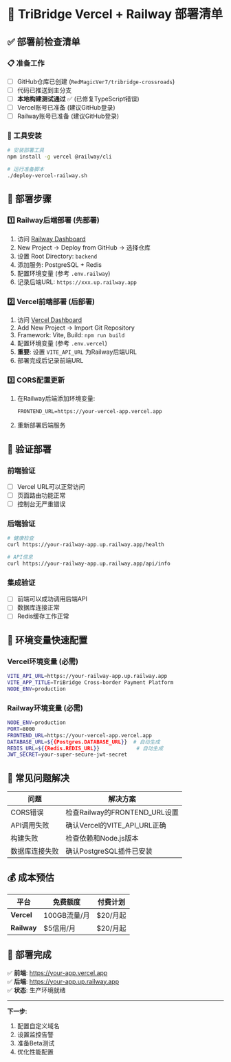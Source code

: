# 🚀 TriBridge Vercel + Railway 部署清单

## ✅ 部署前检查清单

### 📋 准备工作
- [ ] GitHub仓库已创建 (`RedMagicVer7/tribridge-crossroads`)
- [ ] 代码已推送到主分支
- [ ] **本地构建测试通过** ✅ (已修复TypeScript错误)
- [ ] Vercel账号已准备 (建议GitHub登录)
- [ ] Railway账号已准备 (建议GitHub登录)

### 🔧 工具安装
```bash
# 安装部署工具
npm install -g vercel @railway/cli

# 运行准备脚本
./deploy-vercel-railway.sh
```

## 🎯 部署步骤

### 1️⃣ Railway后端部署 (先部署)
1. 访问 [Railway Dashboard](https://railway.app/dashboard)
2. New Project → Deploy from GitHub → 选择仓库
3. 设置 Root Directory: `backend`
4. 添加服务: PostgreSQL + Redis
5. 配置环境变量 (参考 `.env.railway`)
6. 记录后端URL: `https://xxx.up.railway.app`

### 2️⃣ Vercel前端部署 (后部署)
1. 访问 [Vercel Dashboard](https://vercel.com/dashboard)
2. Add New Project → Import Git Repository
3. Framework: Vite, Build: `npm run build`
4. 配置环境变量 (参考 `.env.vercel`)
5. **重要**: 设置 `VITE_API_URL` 为Railway后端URL
6. 部署完成后记录前端URL

### 3️⃣ CORS配置更新
1. 在Railway后端添加环境变量:
   ```
   FRONTEND_URL=https://your-vercel-app.vercel.app
   ```
2. 重新部署后端服务

## 🧪 验证部署

### 前端验证
- [ ] Vercel URL可以正常访问
- [ ] 页面路由功能正常
- [ ] 控制台无严重错误

### 后端验证
```bash
# 健康检查
curl https://your-railway-app.up.railway.app/health

# API信息
curl https://your-railway-app.up.railway.app/api/info
```

### 集成验证
- [ ] 前端可以成功调用后端API
- [ ] 数据库连接正常
- [ ] Redis缓存工作正常

## 📝 环境变量快速配置

### Vercel环境变量 (必需)
```bash
VITE_API_URL=https://your-railway-app.up.railway.app
VITE_APP_TITLE=TriBridge Cross-border Payment Platform
NODE_ENV=production
```

### Railway环境变量 (必需)
```bash
NODE_ENV=production
PORT=8000
FRONTEND_URL=https://your-vercel-app.vercel.app
DATABASE_URL=${{Postgres.DATABASE_URL}}  # 自动生成
REDIS_URL=${{Redis.REDIS_URL}}            # 自动生成
JWT_SECRET=your-super-secure-jwt-secret
```

## 🚨 常见问题解决

| 问题 | 解决方案 |
|------|----------|
| CORS错误 | 检查Railway的FRONTEND_URL设置 |
| API调用失败 | 确认Vercel的VITE_API_URL正确 |
| 构建失败 | 检查依赖和Node.js版本 |
| 数据库连接失败 | 确认PostgreSQL插件已安装 |

## 💰 成本预估

| 平台 | 免费额度 | 付费计划 |
|------|----------|----------|
| **Vercel** | 100GB流量/月 | $20/月起 |
| **Railway** | $5信用/月 | $20/月起 |

## 🎉 部署完成

✅ **前端**: https://your-app.vercel.app  
✅ **后端**: https://your-app.up.railway.app  
✅ **状态**: 生产环境就绪

---

**下一步**: 
1. 配置自定义域名
2. 设置监控告警  
3. 准备Beta测试
4. 优化性能配置